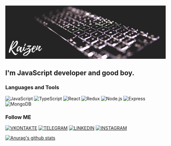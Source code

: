![Header](https://github.com/pavel97107/pavel97107/blob/master/assets/Kathleen%20Johnson.png)

## I'm JavaScript developer and good boy.


### Languages and Tools
![JavaScript](https://img.shields.io/badge/-JavaScript-131414?style=for-the-badge&logo=javascript)
![TypeScript](https://img.shields.io/badge/-TypeScript-131414?style=for-the-badge&logo=typescript)
![React](https://img.shields.io/badge/-React-131414?style=for-the-badge&logo=react)
![Redux](https://img.shields.io/badge/-Redux-131414?style=for-the-badge&logo=redux)
![Node.js](https://img.shields.io/badge/-Node.js-131414?style=for-the-badge&logo=node.js)
![Express](https://img.shields.io/badge/-Express-131414?style=for-the-badge&logo=node.js)
![MongoDB](https://img.shields.io/badge/-MongoDB-131414?style=for-the-badge&logo=mongodb)

### Follow ME

[![VKONTAKTE](https://img.shields.io/badge/-VKONTAKTE-131414?style=for-the-badge&logo=vk)](
    https://vk.com/pavel.serebryany
)
[![TELEGRAM](https://img.shields.io/badge/-TELEGRAM-131414?style=for-the-badge&logo=telegram)](
    https://t.me/iampavell
)
[![LINKEDIN](https://img.shields.io/badge/-LINKEDIN-131414?style=for-the-badge&logo=linkedin)](
    https://www.linkedin.com/in/%D0%BF%D0%B0%D0%B2%D0%B5%D0%BB-%D1%81%D0%B5%D1%80%D0%B5%D0%B1%D1%80%D1%8F%D0%BD%D1%8B%D0%B9-a911691b2/
)
[![INSTAGRAM](https://img.shields.io/badge/-INSTAGRAM-131414?style=for-the-badge&logo=instagram)](
    https://www.instagram.com/only959595/
)

[![Anurag's github stats](https://github-readme-stats.vercel.app/api?username=pavel97107&count_private=true&show_icons=true&theme=dark)](https://github.com/anuraghazra/github-readme-stats)

